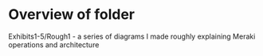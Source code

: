# Overview of folder 
Exhibits1-5/Rough1 - a series of diagrams I made roughly explaining Meraki operations and architecture

